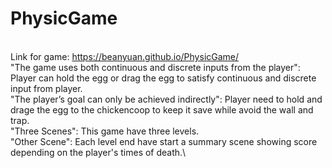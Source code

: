 # PhysicGame
\
Link for game: https://beanyuan.github.io/PhysicGame/ \
"The game uses both continuous and discrete inputs from the player": Player can hold the egg or drag the egg to satisfy continuous and discrete input from player.\
"The player’s goal can only be achieved indirectly": Player need to hold and drage the egg to the chickencoop to keep it save while avoid the wall and trap.\
"Three Scenes": This game have three levels.\
"Other Scene": Each level end have start a summary scene showing score depending on the player's times of death.\
